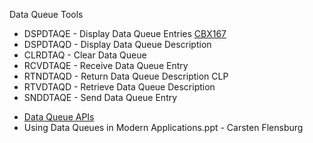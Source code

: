 Data Queue Tools

<ul>
  <li>DSPDTAQE - Display Data Queue Entries <a href="https://github.com/vengoal/CF_API_CBX/tree/main/CBX167" target="_blank">CBX167</a></li>
  <li>DSPDTAQD - Display Data Queue Description</li>
  <li>CLRDTAQ  - Clear Data Queue</li>
  <li>RCVDTAQE - Receive Data Queue Entry</li>
  <li>RTNDTAQD - Return Data Queue Description CLP</li>
  <li>RTVDTAQD - Retrieve Data Queue Description</li>
  <li>SNDDTAQE - Send Data Queue Entry</li>
</ul>

<ul>
<li><a href="https://www.ibm.com/docs/en/i/7.5?topic=ssw_ibm_i_75/apis/obj2.html" target="_blank">Data Queue APIs</a></li>
<li>Using Data Queues in Modern Applications.ppt - Carsten Flensburg</li>
</ul>
